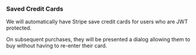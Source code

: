 ### Saved Credit Cards

We will automatically have Stripe save credit cards for users who are JWT protected.

On subsequent purchases, they will be presented a dialog allowing them to buy without having to re-enter their card.

